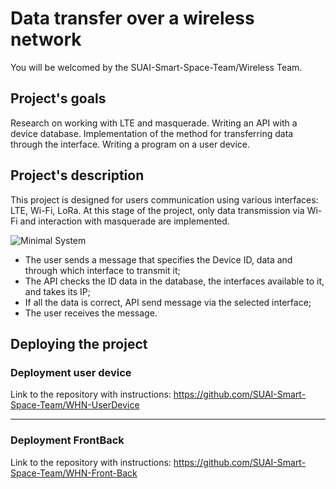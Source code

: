 # Data transfer over a wireless network

You will be welcomed by the SUAI-Smart-Space-Team/Wireless Team. 

## Project's goals

Research on working with LTE and masquerade. Writing an API with a device database. Implementation of the method for transferring data through the interface. Writing a program on a user device.

## Project's description 

This project is designed for users communication using various interfaces: LTE, Wi-Fi, LoRa. At this stage of the project, only data transmission via Wi-Fi and interaction with masquerade are implemented.

![Minimal System](https://user-images.githubusercontent.com/57037988/114868388-85625480-9dfe-11eb-87dc-4d1321422058.png)

- The user sends a message that specifies the Device ID, data and through which interface to transmit it;
- The API checks the ID data in the database, the interfaces available to it, and takes its IP;
- If all the data is correct, API send message via the selected interface;
- The user receives the message.

## Deploying the project 

### Deployment user device

Link to the repository with instructions: https://github.com/SUAI-Smart-Space-Team/WHN-UserDevice

____

### Deployment FrontBack

Link to the repository with instructions: https://github.com/SUAI-Smart-Space-Team/WHN-Front-Back

